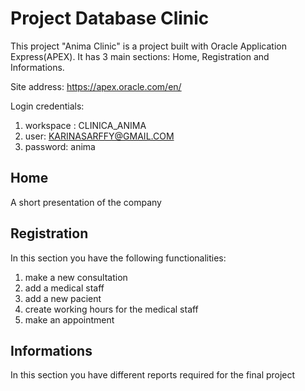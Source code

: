 
# Project Database Clinic

This project "Anima Clinic" is a project built with Oracle Application Express(APEX). It has 3 main sections: Home, Registration and Informations.

Site address: https://apex.oracle.com/en/

Login credentials:  

1. workspace : CLINICA_ANIMA  
2. user: KARINASARFFY@GMAIL.COM  
3. password: anima  

## Home ##
A short presentation of the company

## Registration ##
In this section you have the following functionalities:  
1. make a new consultation
2. add a medical staff
3. add a new pacient
4. create working hours for the medical staff
5. make an appointment

## Informations ##
In this section you have different reports required for the final project

